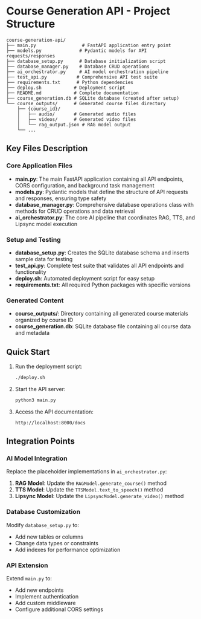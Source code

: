 # Course Generation API - Project Structure

```
course-generation-api/
├── main.py                 # FastAPI application entry point
├── models.py              # Pydantic models for API requests/responses
├── database_setup.py      # Database initialization script
├── database_manager.py    # Database CRUD operations
├── ai_orchestrator.py     # AI model orchestration pipeline
├── test_api.py           # Comprehensive API test suite
├── requirements.txt      # Python dependencies
├── deploy.sh            # Deployment script
├── README.md            # Complete documentation
├── course_generation.db # SQLite database (created after setup)
└── course_outputs/      # Generated course files directory
    ├── {course_id}/
    │   ├── audio/       # Generated audio files
    │   ├── videos/      # Generated video files
    │   └── rag_output.json # RAG model output
    └── ...
```

## Key Files Description

### Core Application Files

- **main.py**: The main FastAPI application containing all API endpoints, CORS configuration, and background task management
- **models.py**: Pydantic models that define the structure of API requests and responses, ensuring type safety
- **database_manager.py**: Comprehensive database operations class with methods for CRUD operations and data retrieval
- **ai_orchestrator.py**: The core AI pipeline that coordinates RAG, TTS, and Lipsync model execution

### Setup and Testing

- **database_setup.py**: Creates the SQLite database schema and inserts sample data for testing
- **test_api.py**: Complete test suite that validates all API endpoints and functionality
- **deploy.sh**: Automated deployment script for easy setup
- **requirements.txt**: All required Python packages with specific versions

### Generated Content

- **course_outputs/**: Directory containing all generated course materials organized by course ID
- **course_generation.db**: SQLite database file containing all course data and metadata

## Quick Start

1. Run the deployment script:
   ```bash
   ./deploy.sh
   ```

2. Start the API server:
   ```bash
   python3 main.py
   ```

3. Access the API documentation:
   ```
   http://localhost:8000/docs
   ```

## Integration Points

### AI Model Integration

Replace the placeholder implementations in `ai_orchestrator.py`:

1. **RAG Model**: Update the `RAGModel.generate_course()` method
2. **TTS Model**: Update the `TTSModel.text_to_speech()` method  
3. **Lipsync Model**: Update the `LipsyncModel.generate_video()` method

### Database Customization

Modify `database_setup.py` to:
- Add new tables or columns
- Change data types or constraints
- Add indexes for performance optimization

### API Extension

Extend `main.py` to:
- Add new endpoints
- Implement authentication
- Add custom middleware
- Configure additional CORS settings

